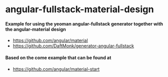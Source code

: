 # angular-fullstack-material-design

#### Example for using the yeoman angular-fullstack generator together with the angular-material design

- https://github.com/angular/material 
- https://github.com/DaftMonk/generator-angular-fullstack 


#### Based on the come example that can be found at 
- https://github.com/angular/material-start

